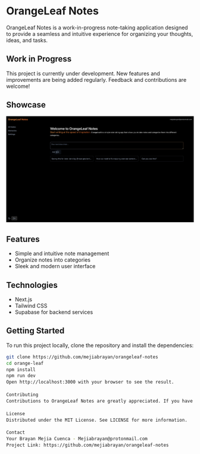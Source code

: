 # OrangeLeaf Notes

OrangeLeaf Notes is a work-in-progress note-taking application designed to provide a seamless and intuitive experience for organizing your thoughts, ideas, and tasks. 

## Work in Progress

This project is currently under development. New features and improvements are being added regularly. Feedback and contributions are welcome!

## Showcase

![OrangeLeaf Notes Showcase](/public/showcase.png)

## Features

- Simple and intuitive note management
- Organize notes into categories
- Sleek and modern user interface

## Technologies

- Next.js
- Tailwind CSS
- Supabase for backend services

## Getting Started

To run this project locally, clone the repository and install the dependencies:

```bash
git clone https://github.com/mejiabrayan/orangeleaf-notes
cd orange-leaf
npm install
npm run dev
Open http://localhost:3000 with your browser to see the result.

Contributing
Contributions to OrangeLeaf Notes are greatly appreciated. If you have an idea or suggestion, please open an issue or submit a pull request.

License
Distributed under the MIT License. See LICENSE for more information.

Contact
Your Brayan Mejia Cuenca - Mejiabrayan@protonmail.com
Project Link: https://github.com/mejiabrayan/orangeleaf-notes